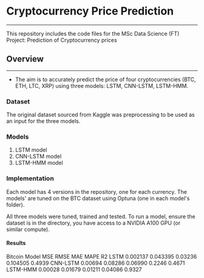 # Cryptocurrency Price Prediction
_____________________________________________________________________________________________________

This repository includes the code files for the MSc Data Science (FT) Project: Prediction of Cryptocurrency prices 

## Overview 
_____________________________________________________________________________________________________

* The aim is to accurately predict the price of four cryptocurrencies (BTC, ETH, LTC, XRP) using three models: LSTM, CNN-LSTM, LSTM-HMM.


### Dataset 

The original dataset sourced from Kaggle was preprocessing to be used as an input for  the three models. 


### Models 

1. LSTM model
2. CNN-LSTM model
3. LSTM-HMM model


### Implementation 

Each model has 4 versions in the repository, one for each currency. The models' are tuned on the BTC dataset using Optuna (one in each model's folder). 

All three models were tuned, trained and tested. To run a model, ensure the dataset is in the directory, you have access to a NVIDIA A100 GPU (or similar compute). 


#### Results 


Bitcoin
Model	MSE	RMSE	MAE	MAPE	R2
LSTM	0.002137	0.043395	0.03236	0.104505	0.4939
CNN-LSTM	0.00694	0.08286	0.06990	0.2246	0.4671
LSTM-HMM	0.00028	0.01679	0.01211	0.04086	0.9327

